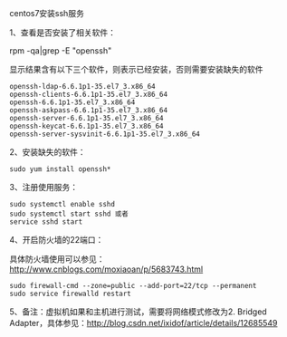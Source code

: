 centos7安装ssh服务

1、查看是否安装了相关软件：

rpm -qa|grep -E "openssh"
 

显示结果含有以下三个软件，则表示已经安装，否则需要安装缺失的软件
```
openssh-ldap-6.6.1p1-35.el7_3.x86_64 
openssh-clients-6.6.1p1-35.el7_3.x86_64 
openssh-6.6.1p1-35.el7_3.x86_64 
openssh-askpass-6.6.1p1-35.el7_3.x86_64 
openssh-server-6.6.1p1-35.el7_3.x86_64 
openssh-keycat-6.6.1p1-35.el7_3.x86_64 
openssh-server-sysvinit-6.6.1p1-35.el7_3.x86_64
```
2、安装缺失的软件：
```
sudo yum install openssh*
```

3、注册使用服务：
```
sudo systemctl enable sshd  
sudo systemctl start sshd 或者
service sshd start 
```

4、开启防火墙的22端口： 

具体防火墙使用可以参见：http://www.cnblogs.com/moxiaoan/p/5683743.html
```
sudo firewall-cmd --zone=public --add-port=22/tcp --permanent  
sudo service firewalld restart  
```

5、备注：虚拟机如果和主机进行测试，需要将网络模式修改为2. Bridged Adapter，具体参见：http://blog.csdn.net/ixidof/article/details/12685549

 
